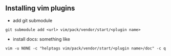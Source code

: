 ## Installing vim plugins

- add git submodule
```
git submodule add <url> vim/pack/vendor/start/<plugin name>
```
- install docs: something like
```
vim -u NONE -c "helptags vim/pack/vendor/start/<plugin name>/doc" -c q
```
